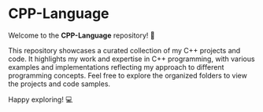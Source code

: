 # CPP-Language

Welcome to the **CPP-Language** repository! 🎉

This repository showcases a curated collection of my C++ projects and code. It highlights my work and expertise in C++ programming, with various examples and implementations reflecting my approach to different programming concepts. Feel free to explore the organized folders to view the projects and code samples.

Happy exploring! 💻
